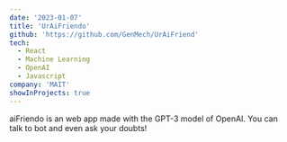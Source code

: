 ```yaml
---
date: '2023-01-07'
title: 'UrAiFriendo'
github: 'https://github.com/GenMech/UrAiFriend'
tech:
  - React
  - Machine Learning
  - OpenAI
  - Javascript
company: 'MAIT'
showInProjects: true
---
```


aiFriendo is an web app made with the GPT-3 model of OpenAI. You can talk to bot and even ask your doubts!
